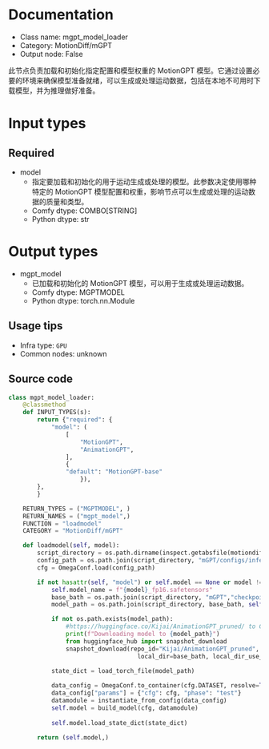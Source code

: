 
# Documentation
- Class name: mgpt_model_loader
- Category: MotionDiff/mGPT
- Output node: False

此节点负责加载和初始化指定配置和模型权重的 MotionGPT 模型。它通过设置必要的环境来确保模型准备就绪，可以生成或处理运动数据，包括在本地不可用时下载模型，并为推理做好准备。

# Input types
## Required
- model
    - 指定要加载和初始化的用于运动生成或处理的模型。此参数决定使用哪种特定的 MotionGPT 模型配置和权重，影响节点可以生成或处理的运动数据的质量和类型。
    - Comfy dtype: COMBO[STRING]
    - Python dtype: str

# Output types
- mgpt_model
    - 已加载和初始化的 MotionGPT 模型，可以用于生成或处理运动数据。
    - Comfy dtype: MGPTMODEL
    - Python dtype: torch.nn.Module


## Usage tips
- Infra type: `GPU`
- Common nodes: unknown


## Source code
```python
class mgpt_model_loader:
    @classmethod
    def INPUT_TYPES(s):
        return {"required": {
            "model": (
                [   
                    "MotionGPT",
                    "AnimationGPT",
                ],
                {
                "default": "MotionGPT-base"
                    }),
        },
        }

    RETURN_TYPES = ("MGPTMODEL", )
    RETURN_NAMES = ("mgpt_model",)
    FUNCTION = "loadmodel"
    CATEGORY = "MotionDiff/mGPT"

    def loadmodel(self, model):
        script_directory = os.path.dirname(inspect.getabsfile(motiondiff_modules))
        config_path = os.path.join(script_directory, "mGPT/configs/inference.yaml")
        cfg = OmegaConf.load(config_path)

        if not hasattr(self, "model") or self.model == None or model != self.model_name:
            self.model_name = f"{model}_fp16.safetensors"
            base_bath = os.path.join(script_directory, "mGPT","checkpoints")
            model_path = os.path.join(script_directory, base_bath, self.model_name)

            if not os.path.exists(model_path):
                #https://huggingface.co/Kijai/AnimationGPT_pruned/ to ComfyUI/custom_nodes/ComfyUI-MotionDiff/motiondiff_modules/mGPT/checkpoints
                print(f"Downloading model to {model_path}")
                from huggingface_hub import snapshot_download
                snapshot_download(repo_id="Kijai/AnimationGPT_pruned",
                                    local_dir=base_bath, local_dir_use_symlinks=False, allow_patterns=[f"*{self.model_name}*"])  
            
            state_dict = load_torch_file(model_path)

            data_config = OmegaConf.to_container(cfg.DATASET, resolve=True)
            data_config["params"] = {"cfg": cfg, "phase": "test"}
            datamodule = instantiate_from_config(data_config)
            self.model = build_model(cfg, datamodule)
            
            self.model.load_state_dict(state_dict)
        
        return (self.model,)

```
